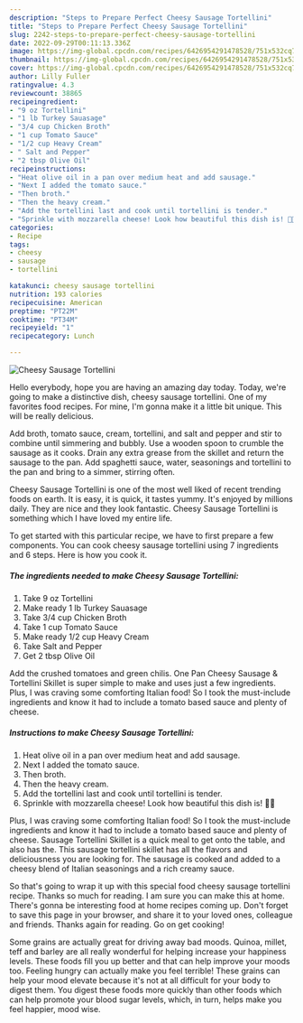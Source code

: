 ```yaml
---
description: "Steps to Prepare Perfect Cheesy Sausage Tortellini"
title: "Steps to Prepare Perfect Cheesy Sausage Tortellini"
slug: 2242-steps-to-prepare-perfect-cheesy-sausage-tortellini
date: 2022-09-29T00:11:13.336Z
image: https://img-global.cpcdn.com/recipes/6426954291478528/751x532cq70/cheesy-sausage-tortellini-recipe-main-photo.jpg
thumbnail: https://img-global.cpcdn.com/recipes/6426954291478528/751x532cq70/cheesy-sausage-tortellini-recipe-main-photo.jpg
cover: https://img-global.cpcdn.com/recipes/6426954291478528/751x532cq70/cheesy-sausage-tortellini-recipe-main-photo.jpg
author: Lilly Fuller
ratingvalue: 4.3
reviewcount: 38865
recipeingredient:
- "9 oz Tortellini"
- "1 lb Turkey Sauasage"
- "3/4 cup Chicken Broth"
- "1 cup Tomato Sauce"
- "1/2 cup Heavy Cream"
- " Salt and Pepper"
- "2 tbsp Olive Oil"
recipeinstructions:
- "Heat olive oil in a pan over medium heat and add sausage."
- "Next I added the tomato sauce."
- "Then broth."
- "Then the heavy cream."
- "Add the tortellini last and cook until tortellini is tender."
- "Sprinkle with mozzarella cheese! Look how beautiful this dish is! 💁🏼"
categories:
- Recipe
tags:
- cheesy
- sausage
- tortellini

katakunci: cheesy sausage tortellini 
nutrition: 193 calories
recipecuisine: American
preptime: "PT22M"
cooktime: "PT34M"
recipeyield: "1"
recipecategory: Lunch

---
```



![Cheesy Sausage Tortellini](https://img-global.cpcdn.com/recipes/6426954291478528/751x532cq70/cheesy-sausage-tortellini-recipe-main-photo.jpg)

Hello everybody, hope you are having an amazing day today. Today, we're going to make a distinctive dish, cheesy sausage tortellini. One of my favorites food recipes. For mine, I'm gonna make it a little bit unique. This will be really delicious.

Add broth, tomato sauce, cream, tortellini, and salt and pepper and stir to combine until simmering and bubbly. Use a wooden spoon to crumble the sausage as it cooks. Drain any extra grease from the skillet and return the sausage to the pan. Add spaghetti sauce, water, seasonings and tortellini to the pan and bring to a simmer, stirring often.

Cheesy Sausage Tortellini is one of the most well liked of recent trending foods on earth. It is easy, it is quick, it tastes yummy. It's enjoyed by millions daily. They are nice and they look fantastic. Cheesy Sausage Tortellini is something which I have loved my entire life.


To get started with this particular recipe, we have to first prepare a few components. You can cook cheesy sausage tortellini using 7 ingredients and 6 steps. Here is how you cook it.

<!--inarticleads1-->

##### The ingredients needed to make Cheesy Sausage Tortellini:

1. Take 9 oz Tortellini
1. Make ready 1 lb Turkey Sauasage
1. Take 3/4 cup Chicken Broth
1. Take 1 cup Tomato Sauce
1. Make ready 1/2 cup Heavy Cream
1. Take  Salt and Pepper
1. Get 2 tbsp Olive Oil


Add the crushed tomatoes and green chilis. One Pan Cheesy Sausage &amp; Tortellini Skillet is super simple to make and uses just a few ingredients. Plus, I was craving some comforting Italian food! So I took the must-include ingredients and know it had to include a tomato based sauce and plenty of cheese. 

<!--inarticleads2-->

##### Instructions to make Cheesy Sausage Tortellini:

1. Heat olive oil in a pan over medium heat and add sausage.
1. Next I added the tomato sauce.
1. Then broth.
1. Then the heavy cream.
1. Add the tortellini last and cook until tortellini is tender.
1. Sprinkle with mozzarella cheese! Look how beautiful this dish is! 💁🏼


Plus, I was craving some comforting Italian food! So I took the must-include ingredients and know it had to include a tomato based sauce and plenty of cheese. Sausage Tortellini Skillet is a quick meal to get onto the table, and also has the. This sausage tortellini skillet has all the flavors and deliciousness you are looking for. The sausage is cooked and added to a cheesy blend of Italian seasonings and a rich creamy sauce. 

So that's going to wrap it up with this special food cheesy sausage tortellini recipe. Thanks so much for reading. I am sure you can make this at home. There's gonna be interesting food at home recipes coming up. Don't forget to save this page in your browser, and share it to your loved ones, colleague and friends. Thanks again for reading. Go on get cooking!

Some grains are actually great for driving away bad moods. Quinoa, millet, teff and barley are all really wonderful for helping increase your happiness levels. These foods fill you up better and that can help improve your moods too. Feeling hungry can actually make you feel terrible! These grains can help your mood elevate because it's not at all difficult for your body to digest them. You digest these foods more quickly than other foods which can help promote your blood sugar levels, which, in turn, helps make you feel happier, mood wise.
